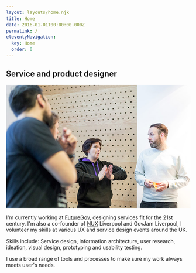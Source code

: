 ```yaml
---
layout: layouts/home.njk
title: Home
date: 2016-01-01T00:00:00.000Z
permalink: /
eleventyNavigation:
  key: Home
  order: 0
---
```

## **Service and product designer**

![](/static/img/joebramweb.jpg)

I'm currently working at [FutureGov](http://www.wearefuturegov.com/), designing services fit for the 21st century. I'm also a co-founder of [NUX](https://nuxuk.org/) Liverpool and GovJam Liverpool, I volunteer my skills at various UX and service design events around the UK.

Skills include: Service design, information architecture, user research, ideation, visual design, prototyping and usability testing.

I use a broad range of tools and processes to make sure my work always meets user's needs.